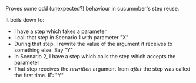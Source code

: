 Proves some odd (unexpected?) behaviour in cucummber's step reuse.

It boils down to:

* I have a step which takes a parameter
* I call that step in Scenario 1 with parameter "X"
 * During that step. I rewrite the value of the argument it receives to something else. Say "Y"
* In Scenario 2, I have a step which calls the step which accepts the parameter
 * That step receives the _*rewritten*_ argument from _*after*_ the step was called the first time. IE: "Y"
